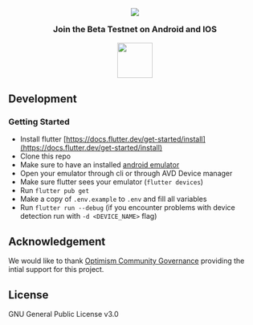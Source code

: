 <!-- logo -->
<p align="center">
  <img src="https://user-images.githubusercontent.com/7014833/203773780-04a0c8c0-93a6-43a4-bb75-570cb951dfa0.png">
</p>

<h3 align='center' style='margin: 1em;'> Join the <b>Beta Testnet</b> on Android and IOS</h3>

<p align="center">
  <a href="https://discord.gg/NM5HakA9nC">
    <img width="70" height="70"src="https://assets-global.website-files.com/6257adef93867e50d84d30e2/636e0a69f118df70ad7828d4_icon_clyde_blurple_RGB.svg">
  </a>
</p>


## Development
### Getting Started

- Install flutter
  [https://docs.flutter.dev/get-started/install](https://docs.flutter.dev/get-started/install)
- Clone this repo
- Make sure to have an installed [android emulator](https://developer.android.com/studio/run/managing-avds)
- Open your emulator through cli or through AVD Device manager
- Make sure flutter sees your emulator (`flutter devices`)
- Run `flutter pub get`
- Make a copy of `.env.example` to `.env` and fill all variables
- Run `flutter run --debug` (if you encounter problems with device detection run with `-d <DEVICE_NAME>` flag)

## Acknowledgement

We would like to thank [Optimism Community Governance](https://community.optimism.io/docs/governance) providing the intial support for this project.

## License
GNU General Public License v3.0
